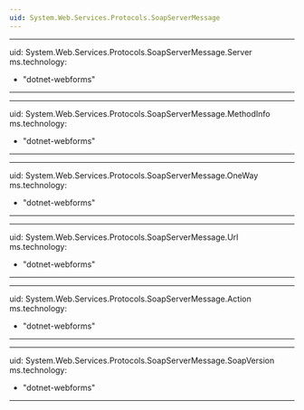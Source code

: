 ```yaml
---
uid: System.Web.Services.Protocols.SoapServerMessage
---
```


---
uid: System.Web.Services.Protocols.SoapServerMessage.Server
ms.technology: 
  - "dotnet-webforms"
---

---
uid: System.Web.Services.Protocols.SoapServerMessage.MethodInfo
ms.technology: 
  - "dotnet-webforms"
---

---
uid: System.Web.Services.Protocols.SoapServerMessage.OneWay
ms.technology: 
  - "dotnet-webforms"
---

---
uid: System.Web.Services.Protocols.SoapServerMessage.Url
ms.technology: 
  - "dotnet-webforms"
---

---
uid: System.Web.Services.Protocols.SoapServerMessage.Action
ms.technology: 
  - "dotnet-webforms"
---

---
uid: System.Web.Services.Protocols.SoapServerMessage.SoapVersion
ms.technology: 
  - "dotnet-webforms"
---
